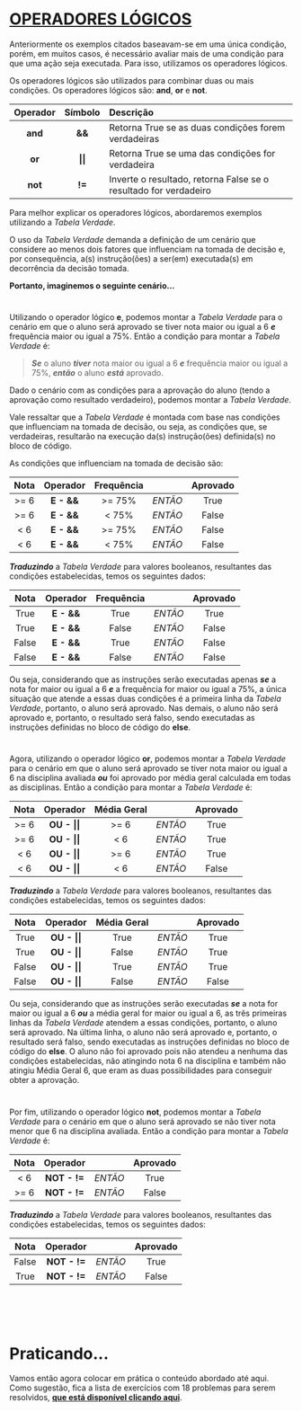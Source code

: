 # <u>**OPERADORES LÓGICOS**</u>

Anteriormente os exemplos citados baseavam-se em uma única condição, porém, em muitos casos, é necessário avaliar mais de uma condição para que uma ação seja executada. Para isso, utilizamos os operadores lógicos.

Os operadores lógicos são utilizados para combinar duas ou mais condições. Os operadores lógicos são: **and**, **or** e **not**.

| Operador | Símbolo | Descrição |
| :---: | :---: | :--- |
| **and** | **&&** | Retorna True se as duas condições forem verdadeiras |
| **or** | **\|\|** | Retorna True se uma das condições for verdadeira |
| **not** | **!=** | Inverte o resultado, retorna False se o resultado for verdadeiro |

Para melhor explicar os operadores lógicos, abordaremos exemplos utilizando a _Tabela Verdade_.

O uso da _Tabela Verdade_ demanda a definição de um cenário que considere ao menos dois fatores que influenciam na tomada de decisão e, por consequência, a(s) instrução(ões) a ser(em) executada(s) em decorrência da decisão tomada.

**Portanto, imaginemos o seguinte cenário...**

#

Utilizando o operador lógico **e**, podemos montar a _Tabela Verdade_ para o cenário em que o aluno será aprovado se tiver nota maior ou igual a 6 **_e_** frequência maior ou igual a 75%. Então a condição para montar a _Tabela Verdade_ é:

> **_Se_** o aluno **_tiver_** nota maior ou igual a 6 **_e_** frequência maior ou igual a 75%, **_então_** o aluno **_está_** aprovado.

Dado o cenário com as condições para a aprovação do aluno (tendo a aprovação como resultado verdadeiro), podemos montar a _Tabela Verdade_.

Vale ressaltar que a _Tabela Verdade_ é montada com base nas condições que influenciam na tomada de decisão, ou seja, as condições que, se verdadeiras, resultarão na execução da(s) instrução(ões) definida(s) no bloco de código.

As condições que influenciam na tomada de decisão são:

| Nota | Operador | Frequência |  | Aprovado |
| :---: | :---: | :---: | :---: | :---: |
| >= 6 | **E - &&** | >= 75% | *ENTÃO* | True |
| >= 6 | **E - &&** | < 75% | *ENTÃO* | False |
| < 6 | **E - &&** | >= 75% | *ENTÃO* | False |
| < 6 | **E - &&** | < 75% | *ENTÃO* | False |

___Traduzindo___ a _Tabela Verdade_ para valores booleanos, resultantes das condições estabelecidas, temos os seguintes dados:

| Nota | Operador | Frequência |  | Aprovado |
| :---: | :---: | :---: | :---: | :---: |
| True | **E - &&** | True | *ENTÃO* |True |
| True | **E - &&** | False | *ENTÃO* | False |
| False | **E - &&** | True | *ENTÃO* | False |
| False | **E - &&** | False | *ENTÃO* | False |


Ou seja, considerando que as instruções serão executadas apenas **_se_** a nota for maior ou igual a 6 **_e_** a frequência for maior ou igual a 75%, a única situação que atende a essas duas condições é a primeira linha da _Tabela Verdade_, portanto, o aluno será aprovado. Nas demais, o aluno não será aprovado e, portanto, o resultado será falso, sendo executadas as instruções definidas no bloco de código do **else**.

#

Agora, utilizando o operador lógico **or**, podemos montar a _Tabela Verdade_ para o cenário em que o aluno será aprovado se tiver nota maior ou igual a 6 na disciplina avaliada **_ou_** foi aprovado por média geral calculada em todas as disciplinas. Então a condição para montar a _Tabela Verdade_ é:

| Nota | Operador | Média Geral |  | Aprovado |
| :---: | :---: | :---: | :---: | :---: |
| >= 6 | **OU - \|\|** | >= 6 | *ENTÃO* | True |
| >= 6 | **OU - \|\|** | < 6 | *ENTÃO* | True |
| < 6 | **OU - \|\|** | >= 6 | *ENTÃO* | True |
| < 6 | **OU - \|\|** | < 6 | *ENTÃO* | False |

___Traduzindo___ a _Tabela Verdade_ para valores booleanos, resultantes das condições estabelecidas, temos os seguintes dados:

| Nota | Operador | Média Geral |  | Aprovado |
| :---: | :---: | :---: | :---: | :---: |
| True | **OU - \|\|** | True | *ENTÃO* | True |
| True | **OU - \|\|** | False | *ENTÃO* | True |
| False | **OU - \|\|** | True | *ENTÃO* | True |
| False | **OU - \|\|** | False | *ENTÃO* | False |

Ou seja, considerando que as instruções serão executadas **_se_** a nota for maior ou igual a 6 **_ou_** a média geral for maior ou igual a 6, as três primeiras linhas da _Tabela Verdade_ atendem a essas condições, portanto, o aluno será aprovado. Na última linha, o aluno não será aprovado e, portanto, o resultado será falso, sendo executadas as instruções definidas no bloco de código do **else**. O aluno não foi aprovado pois não atendeu a nenhuma das condições estabelecidas, não atingindo nota 6 na disciplina e também não atingiu Média Geral 6, que eram as duas possibilidades para conseguir obter a aprovação.

#

Por fim, utilizando o operador lógico **not**, podemos montar a _Tabela Verdade_ para o cenário em que o aluno será aprovado se não tiver nota menor que 6 na disciplina avaliada. Então a condição para montar a _Tabela Verdade_ é:

| Nota | Operador |  | Aprovado |
| :---: | :---: | :---: | :---: |
| < 6 | **NOT - !=** | *ENTÃO* | True |
| >= 6 | **NOT - !=** | *ENTÃO* | False |

___Traduzindo___ a _Tabela Verdade_ para valores booleanos, resultantes das condições estabelecidas, temos os seguintes dados:

| Nota | Operador |  | Aprovado |
| :---: | :---: | :---: | :---: |
| False | **NOT - !=** | *ENTÃO* | True |
| True | **NOT - !=** | *ENTÃO* | False |

<br>
<br>
<br>

# **Praticando...**

Vamos então agora colocar em prática o conteúdo abordado até aqui. Como sugestão, fica a lista de exercícios com 18 problemas para serem resolvidos, [**que está disponível clicando aqui**](../03_01_02_listaExercicios/README.md).

#

